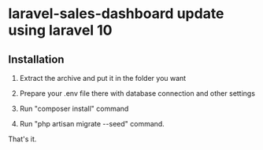 # laravel-sales-dashboard update using laravel 10 

## Installation

1. Extract the archive and put it in the folder you want

2. Prepare your .env file there with database connection and other settings

3. Run "composer install" command

4. Run "php artisan migrate --seed" command.

That's it.



